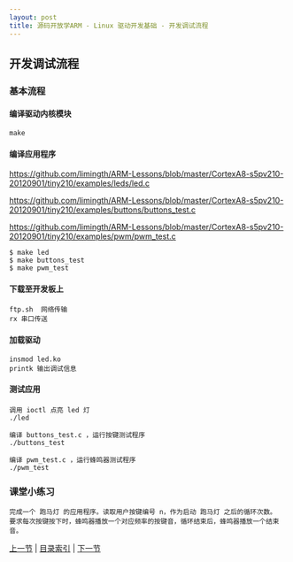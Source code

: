```yaml
---
layout: post
title: 源码开放学ARM - Linux 驱动开发基础 - 开发调试流程
---
```


## 开发调试流程

### 基本流程

#### 编译驱动内核模块
	make

#### 编译应用程序
https://github.com/limingth/ARM-Lessons/blob/master/CortexA8-s5pv210-20120901/tiny210/examples/leds/led.c

https://github.com/limingth/ARM-Lessons/blob/master/CortexA8-s5pv210-20120901/tiny210/examples/buttons/buttons_test.c

https://github.com/limingth/ARM-Lessons/blob/master/CortexA8-s5pv210-20120901/tiny210/examples/pwm/pwm_test.c

	$ make led
	$ make buttons_test
	$ make pwm_test

#### 下载至开发板上
	ftp.sh	网络传输
	rx 串口传送

#### 加载驱动
	insmod led.ko
	printk 输出调试信息
	
#### 测试应用
	调用 ioctl 点亮 led 灯
	./led
	
	编译 buttons_test.c ，运行按键测试程序
	./buttons_test
	
	编译 pwm_test.c ，运行蜂鸣器测试程序
	./pwm_test
	
### 课堂小练习
	完成一个 跑马灯 的应用程序。读取用户按键编号 n，作为启动 跑马灯 之后的循环次数。
	要求每次按键按下时，蜂鸣器播放一个对应频率的按键音，循环结束后，蜂鸣器播放一个结束音。
	
	
	 
[上一节](chp101-3.html)  |  [目录索引](../index.html)  |  [下一节](chp102-1.html)
